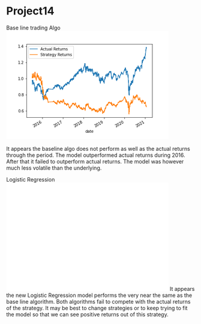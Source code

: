 # Project14

Base line trading Algo
![BaseLine](/Starter_Code/baseline.png)

It appears the baseline algo does not perform as well as the actual returns through the period. The model outperformed actual returns during 2016. After that it failed to outperform actual returns. The model was however much less volatile than the underlying. 

Logistic Regression
![LR](/Starter_Code/LRplot.png)
It appears the new Logistic Regression model performs the very near the same as the base line algorithm. Both algorithms fail to compete with the actual returns of the strategy. It may be best to change strategies or to keep trying to fit the model so that we can see positive returns out of this strategy. 
